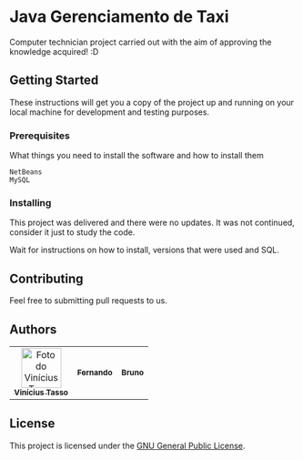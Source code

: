 # Java Gerenciamento de Taxi

Computer technician project carried out with the aim of approving the knowledge acquired! :D

## Getting Started

These instructions will get you a copy of the project up and running on your local machine for development and testing purposes.

### Prerequisites

What things you need to install the software and how to install them

```
NetBeans
MySQL
```

### Installing

This project was delivered and there were no updates. 
It was not continued, consider it just to study the code.

Wait for instructions on how to install, versions that were used and SQL.



## Contributing

Feel free to submitting pull requests to us.

## Authors

<table>
  <tr>
      <td align="center">
      <a href="#">
        <img src="https://avatars.githubusercontent.com/u/76502001?v=4" width="70px;" alt="Foto do Vinícius Tasso no GitHub"/><br>
        <sub>
          <b>Vinícius Tasso</b>
        </sub>
      </a>
    </td>
    <td align="center">
      <a href="#">
        <sub>
          <b>Fernando</b>
        </sub>
      </a>
    </td>
    <td align="center">
      <a href="#">
        <sub>
          <b>Bruno</b>
        </sub>
      </a>
    </td>
  </tr>
</table>

## License

This project is licensed under the [GNU General Public License](https://opensource.org/licenses/GPL-3.0).


